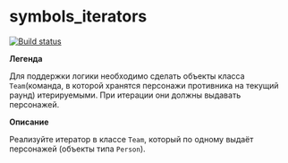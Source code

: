 # symbols_iterators

[![Build status](https://ci.appveyor.com/api/projects/status/64ohavtma7dpj56l?svg=true)](https://ci.appveyor.com/project/Stanislavsus-edu/symbols-iterators)

**Легенда**

Для поддержки логики необходимо сделать объекты класса ```Team```(команда, в которой хранятся персонажи противника на текущий раунд) итерируемыми. При итерации они должны выдавать персонажей.

**Описание**

Реализуйте итератор в классе ```Team```, который по одному выдаёт персонажей (объекты типа ```Person```).
